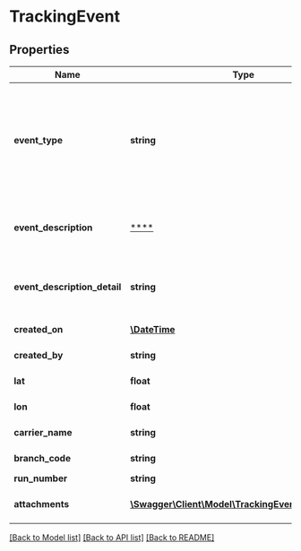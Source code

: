# TrackingEvent

## Properties
Name | Type | Description | Notes
------------ | ------------- | ------------- | -------------
**event_type** | **string** | Event type [Picked Up, Delivered, Non-Delivery, Label Created, Permission to Leave, Status] | [optional] 
**event_description** | [****](.md) | Event description and description on scanner | [optional] 
**event_description_detail** | **string** | Event description detail and description on web | [optional] 
**created_on** | [**\DateTime**](\DateTime.md) | Event date and time | [optional] 
**created_by** | **string** | Creator type | [optional] 
**lat** | **float** | Location coordinates | [optional] 
**lon** | **float** | Location coordinates | [optional] 
**carrier_name** | **string** | Carrier Name | [optional] 
**branch_code** | **string** | Branch Code | [optional] 
**run_number** | **string** | Courier Run | [optional] 
**attachments** | [**\Swagger\Client\Model\TrackingEventAttachment[]**](TrackingEventAttachment.md) | Additional scan information | [optional] 

[[Back to Model list]](../../README.md#documentation-for-models) [[Back to API list]](../../README.md#documentation-for-api-endpoints) [[Back to README]](../../README.md)

